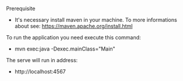 Prerequisite

- It's necessary install maven in your machine. To more informations about see: https://maven.apache.org/install.html 

To run the application you need execute this command:

- mvn exec:java -Dexec.mainClass="Main"

The serve will run in address:

- http://localhost:4567